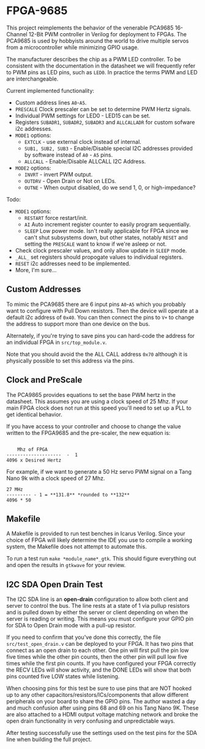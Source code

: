 # FPGA-9685

This project reimplements the behavior of the venerable PCA9685
16-Channel 12-Bit PWM controller in Verilog for deployment to
FPGAs. The PCA9685 is used by hobbyists around the world to drive
multiple servos from a microcontroller while minimizing GPIO usage.

The manufacturer describes the chip as a PWM LED controller. To be
consistent with the documentation in the datasheet we will frequently
refer to PWM pins as LED pins, such as `LED0`. In practice the terms
PWM and LED are interchangeable.

Current implemented functionality:

* Custom address lines `A0`-`A5`.
* `PRESCALE` Clock prescaler can be set to determine PWM Hertz signals.
* Individual PWM settings for LED0 - LED15 can be set.
* Registers `SUBADR1`, `SUBADR2`, `SUBADR3` and `ALLCALLADR` for custom
    sofware i2c addresses.
* `MODE1` options:
    * `EXTCLK` - use external clock instead of internal.
    * `SUB1, SUB2, SUB3` - Enable/Disable special I2C addresses provided
        by software instead of `A0` - `A5` pins.
    * `ALLCALL` - Enable/Disable ALLCALL I2C Address.
* `MODE2` options:
    * `INVRT` - invert PWM output.
    * `OUTDRV` - Open Drain or Not on LEDs.
    * `OUTNE` - When output disabled, do we send 1, 0, or high-impedance?

Todo:

* `MODE1` options:
    * `RESTART` force restart/init.
    * `AI` Auto increment register counter to easily program sequentially.
    * `SLEEP` Low power mode.
        Isn't really applicable for FPGA since we
        can't shut subsystems down, but other states, notably `RESET`
        and setting the `PRESCALE` want to know if we're asleep or not.
* Check clock prescaler values, and only allow update in `SLEEP` mode.
* `_ALL_` set registers should propogate values to individual registers.
* `RESET` i2c addresses need to be implemented.
* More, I'm sure...

## Custom Addresses

To mimic the PCA9685 there are 6 input pins `A0`-`A5` which you
probably want to configure with Pull Down resistors. Then the device
will operate at a default i2c address of `0x40`. You can then connect
the pins to `V+` to change the address to support more than one device
on the bus.

Alternately, if you're trying to save pins you can hard-code the address
for an individual FPGA in `src/top_module.v`.

Note that you should avoid the the ALL CALL address `0x70` although it is
physically possible to set this address via the pins.

## Clock and PreScale

The PCA9865 provides equations to set the base PWM hertz in the
datasheet. This assumes you are using a clock speed of 25 Mhz. If your
main FPGA clock does not run at this speed you'll need to set up a PLL
to get identical behavior.

If you have access to your controller and choose to change the value
written to the FPGA9685 and the pre-scaler, the new equation is:

```

    Mhz of FPGA
--------------------  -  1
4096 x Desired Hertz

```

For example, if we want to generate a 50 Hz servo PWM signal on a Tang
Nano 9k with a clock speed of 27 Mhz.

```
27 MHz
--------- - 1 = **131.8** *rounded to **132**
4096 * 50

```

## Makefile

A Makefile is provided to run test benches in Icarus Verilog. Since
your choice of FPGA will likely determine the IDE you use to compile a
working system, the Makefile does not attempt to automate this.

To run a test run `make *module_name*_gtk`. This should figure
everything out and open the results in `gtkwave` for your review.

## I2C SDA Open Drain Test

The I2C SDA line is an **open-drain** configuration to allow both
client and server to control the bus. The line rests at a state of 1
via pullup resistors and is pulled down by either the server or client
depending on when the server is reading or writing. This means you
must configure your GPIO pin for SDA to Open Drain mode with a pull-up
resistor.

If you need to confirm that you've done this correctly, the file
`src/test_open_drain.v` can be deployed to your FPGA. It has two pins
that connect as an open drain to each other. One pin will first pull
the pin low five times while the other pin counts, then the other pin
will pull low five times while the first pin counts. If you have
configured your FPGA correctly the RECV LEDs will show activity, and
the DONE LEDs will show that both pins counted five LOW states while
listening.

When choosing pins for this test be sure to use pins that are NOT
hooked up to any other capacitors/resistors/ICs/components that allow
different peripherals on your board to share the GPIO pins. The author
wasted a day and much confusion after using pins 68 and 69 on his Tang
Nano 9K. These are also attached to a HDMI output voltage matching
network and broke the open drain functionality in very confusing and
unpredictable ways.

After testing successfully use the settings used on the test pins for
the SDA line when building the full project.

